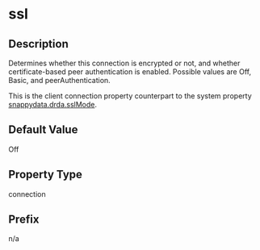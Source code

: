 # ssl

## Description

Determines whether this connection is encrypted or not, and whether certificate-based peer authentication is enabled. Possible values are Off, Basic, and peerAuthentication.

This is the client connection property counterpart to the system property <a href="#jdbc_connection_attributes__section_B87F8874B7BF4220A3C0AFCC328060AB" class="xref noPageCitation">snappydata.drda.sslMode</a>.

## Default Value

Off

## Property Type

connection

## Prefix

n/a
